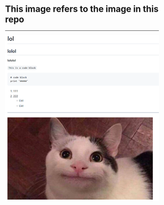 # This image refers to the image in this repo
---
![Image](https://github.com/ZiyuWang0113/cse15l-lab-reports/blob/main/lab%20screenshot.png?raw=true)
